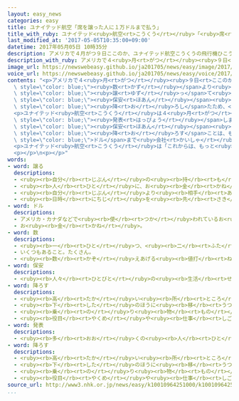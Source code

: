 ```yaml
---
layout: easy_news
categories: easy
title: ユナイテッド航空「席を譲った人に１万ドルまで払う」
title_with_ruby: ユナイテッド<ruby>航空<rt>こうくう</rt></ruby>「<ruby>席<rt>せき</rt></ruby>を<ruby>譲<rt>ゆず</rt></ruby>った<ruby>人<rt>ひと</rt></ruby>に１<ruby>万<rt>まん</rt></ruby>ドルまで<ruby>払<rt>はら</rt></ruby>う」
last_modified_at: '2017-05-05T10:35:00+09:00'
datetime: 2017年05月05日 10時35分
description: アメリカで４月がつ９日ここのか、ユナイテッド航空こうくうの飛行機ひこうきが出発しゅっぱつする前まえに、乗のる人ひとが席せきの数かずより多おおいことがわかりました。
description_with_ruby: アメリカで４<ruby>月<rt>がつ</rt></ruby><ruby>９日<rt>ここのか</rt></ruby>、ユナイテッド<ruby>航空<rt>こうくう</rt></ruby>の<ruby>飛行機<rt>ひこうき</rt></ruby>が<ruby>出発<rt>しゅっぱつ</rt></ruby>する<ruby>前<rt>まえ</rt></ruby>に、<ruby>乗<rt>の</rt></ruby>る<ruby>人<rt>ひと</rt></ruby>が<ruby>席<rt>せき</rt></ruby>の<ruby>数<rt>かず</rt></ruby>より<ruby>多<rt>おお</rt></ruby>いことがわかりました。
image_url: https://newswebeasy.github.io/ja201705/news/easy/image/2017/05/05/k10010964251000.jpg
voice_url: https://newswebeasy.github.io/ja201705/news/easy/voice/2017/05/05/k10010964251000.mp3
contents: "<p>アメリカで４<ruby>月<rt>がつ</rt></ruby><ruby>９日<rt>ここのか</rt></ruby>、ユナイテッド<ruby>航空<rt>こうくう</rt></ruby>の<ruby>飛行機<rt>ひこうき</rt></ruby>が<ruby>出発<rt>しゅっぱつ</rt></ruby>する<ruby>前<rt>まえ</rt></ruby>に、<ruby>乗<rt>の</rt></ruby>る<ruby>人<rt>ひと</rt></ruby>が<ruby>席<rt>せき</rt></ruby>の<span\
  \ style=\"color: blue;\"><ruby>数<rt>かず</rt></ruby></span>より<ruby>多<rt>おお</rt></ruby>いことがわかりました。<ruby>会社<rt>かいしゃ</rt></ruby>は、<ruby>席<rt>せき</rt></ruby>を<span\
  \ style=\"color: blue;\"><ruby>譲<rt>ゆず</rt></ruby>っ</span>て<ruby>別<rt>べつ</rt></ruby>の<ruby>飛行機<rt>ひこうき</rt></ruby>に<ruby>乗<rt>の</rt></ruby>ってほしいと<ruby>客<rt>きゃく</rt></ruby>に<ruby>頼<rt>たの</rt></ruby>みましたが、<ruby>１人<rt>ひとり</rt></ruby>が<ruby>降<rt>お</rt></ruby>りたくないと<ruby>言<rt>い</rt></ruby>いました。<ruby>会社<rt>かいしゃ</rt></ruby>は<ruby>空港<rt>くうこう</rt></ruby>の<span\
  \ style=\"color: blue;\"><ruby>保安<rt>ほあん</rt></ruby></span><ruby>員<rt>いん</rt></ruby>を<ruby>呼<rt>よ</rt></ruby>んで、この<ruby>客<rt>きゃく</rt></ruby>を<ruby>無理<rt>むり</rt></ruby>に<span\
  \ style=\"color: blue;\"><ruby>降<rt>お</rt></ruby>ろし</span>たため、<ruby>客<rt>きゃく</rt></ruby>は<ruby>大<rt>おお</rt></ruby>きなけがをしました。このニュースを<ruby>見<rt>み</rt></ruby>た<ruby>人<rt>ひと</rt></ruby>たちは、<ruby>会社<rt>かいしゃ</rt></ruby>はひどいことをしたと<ruby>言<rt>い</rt></ruby>いました。</p>\n\
  <p>ユナイテッド<ruby>航空<rt>こうくう</rt></ruby>は４<ruby>月<rt>がつ</rt></ruby>２７<ruby>日<rt>にち</rt></ruby>、このようなことが<ruby>二度<rt>にど</rt></ruby>とないように<ruby>規則<rt>きそく</rt></ruby>などを<ruby>変<rt>か</rt></ruby>えたと<span\
  \ style=\"color: blue;\"><ruby>発表<rt>はっぴょう</rt></ruby></span>しました。</p>\n<p><ruby>会社<rt>かいしゃ</rt></ruby>は、<ruby>飛行機<rt>ひこうき</rt></ruby>を<ruby>降<rt>お</rt></ruby>りたくないという<ruby>客<rt>きゃく</rt></ruby>がいても、<span\
  \ style=\"color: blue;\"><ruby>保安<rt>ほあん</rt></ruby></span><ruby>員<rt>いん</rt></ruby>を<ruby>呼<rt>よ</rt></ruby>んで<ruby>無理<rt>むり</rt></ruby>に<span\
  \ style=\"color: blue;\"><ruby>降<rt>お</rt></ruby>ろす</span>ことは、もうしないと<ruby>言<rt>い</rt></ruby>いました。そして、<ruby>別<rt>べつ</rt></ruby>の<ruby>飛行機<rt>ひこうき</rt></ruby>に<ruby>乗<rt>の</rt></ruby>ってもいいという<ruby>客<rt>きゃく</rt></ruby>には、そのために<ruby>必要<rt>ひつよう</rt></ruby>になったお<ruby>金<rt>かね</rt></ruby>を１<ruby>万<rt>まん</rt></ruby><span\
  \ style=\"color: blue;\">ドル</span>まで<ruby>会社<rt>かいしゃ</rt></ruby>が<ruby>払<rt>はら</rt></ruby>うことにしました。これは<ruby>今<rt>いま</rt></ruby>までの７<ruby>倍<rt>ばい</rt></ruby><ruby>以上<rt>いじょう</rt></ruby>のお<ruby>金<rt>かね</rt></ruby>です。</p>\n\
  <p>ユナイテッド<ruby>航空<rt>こうくう</rt></ruby>は「これからは、もっと<ruby>客<rt>きゃく</rt></ruby>を<ruby>大事<rt>だいじ</rt></ruby>にする<ruby>会社<rt>かいしゃ</rt></ruby>にします」と<ruby>言<rt>い</rt></ruby>っています。</p>\n\
  <p></p>\n<p></p>"
words:
- word: 譲る
  descriptions:
  - <ruby><rb>自分</rb><rt>じぶん</rt></ruby>の<ruby><rb>持</rb><rt>も</rt></ruby>ち<ruby><rb>物</rb><rt>もの</rt></ruby>を、<ruby><rb>人</rb><rt>ひと</rt></ruby>にあげる。
  - <ruby><rb>人</rb><rt>ひと</rt></ruby>に、お<ruby><rb>金</rb><rt>かね</rt></ruby>と<ruby><rb>引</rb><rt>ひ</rt></ruby>きかえにわたす。
  - <ruby><rb>自分</rb><rt>じぶん</rt></ruby>より<ruby><rb>相手</rb><rt>あいて</rt></ruby>を<ruby><rb>先</rb><rt>さき</rt></ruby>にする。
  - <ruby><rb>日時</rb><rt>にちじ</rt></ruby>を<ruby><rb>先</rb><rt>さき</rt></ruby>に<ruby><rb>延</rb><rt>の</rt></ruby>ばす。
- word: ドル
  descriptions:
  - アメリカ・カナダなどで<ruby><rb>使</rb><rt>つか</rt></ruby>われているお<ruby><rb>金</rb><rt>かね</rt></ruby>の<ruby><rb>単位</rb><rt>たんい</rt></ruby>。<ruby><rb>一</rb><rt>いち</rt></ruby>ドルは一〇〇セント。
  - お<ruby><rb>金</rb><rt>かね</rt></ruby>。
- word: 数
  descriptions:
  - <ruby><rb>一</rb><rt>ひと</rt></ruby>つ、<ruby><rb>二</rb><rt>ふた</rt></ruby>つ、<ruby><rb>三</rb><rt>みっ</rt></ruby>つなどと<ruby><rb>数</rb><rt>かぞ</rt></ruby>えた<ruby><rb>物</rb><rt>もの</rt></ruby>の<ruby><rb>数量</rb><rt>すうりょう</rt></ruby>。すう。
  - いくつもあること。たくさん。
  - <ruby><rb>数</rb><rt>かぞ</rt></ruby>えあげる<ruby><rb>値打</rb><rt>ねう</rt></ruby>ちのあるもの。なかま。
- word: 保安
  descriptions:
  - <ruby><rb>人々</rb><rt>ひとびと</rt></ruby>の<ruby><rb>生活</rb><rt>せいかつ</rt></ruby>や<ruby><rb>世</rb><rt>よ</rt></ruby>の<ruby><rb>中</rb><rt>なか</rt></ruby>の<ruby><rb>安全</rb><rt>あんぜん</rt></ruby>を<ruby><rb>守</rb><rt>まも</rt></ruby>ること。
- word: 降ろす
  descriptions:
  - <ruby><rb>高</rb><rt>たか</rt></ruby>い<ruby><rb>所</rb><rt>ところ</rt></ruby>から<ruby><rb>低</rb><rt>ひく</rt></ruby>い<ruby><rb>所</rb><rt>ところ</rt></ruby>へ<ruby><rb>移</rb><rt>うつ</rt></ruby>す。
  - <ruby><rb>下</rb><rt>した</rt></ruby>のほうに<ruby><rb>移</rb><rt>うつ</rt></ruby>す。
  - <ruby><rb>乗</rb><rt>の</rt></ruby>り<ruby><rb>物</rb><rt>もの</rt></ruby>から<ruby><rb>外</rb><rt>そと</rt></ruby>へ<ruby><rb>出</rb><rt>だ</rt></ruby>す。
  - <ruby><rb>役目</rb><rt>やくめ</rt></ruby>や<ruby><rb>仕事</rb><rt>しごと</rt></ruby>をやめさせる。
- word: 発表
  descriptions:
  - <ruby><rb>多</rb><rt>おお</rt></ruby>くの<ruby><rb>人</rb><rt>ひと</rt></ruby>に<ruby><rb>広</rb><rt>ひろ</rt></ruby>く<ruby><rb>知</rb><rt>し</rt></ruby>らせること。
- word: 降ろす
  descriptions:
  - <ruby><rb>高</rb><rt>たか</rt></ruby>い<ruby><rb>所</rb><rt>ところ</rt></ruby>から<ruby><rb>低</rb><rt>ひく</rt></ruby>い<ruby><rb>所</rb><rt>ところ</rt></ruby>へ<ruby><rb>移</rb><rt>うつ</rt></ruby>す。
  - <ruby><rb>下</rb><rt>した</rt></ruby>のほうに<ruby><rb>移</rb><rt>うつ</rt></ruby>す。
  - <ruby><rb>乗</rb><rt>の</rt></ruby>り<ruby><rb>物</rb><rt>もの</rt></ruby>から<ruby><rb>外</rb><rt>そと</rt></ruby>へ<ruby><rb>出</rb><rt>だ</rt></ruby>す。
  - <ruby><rb>役目</rb><rt>やくめ</rt></ruby>や<ruby><rb>仕事</rb><rt>しごと</rt></ruby>をやめさせる。
source_url: http://www3.nhk.or.jp/news/easy/k10010964251000/k10010964251000.html
...
```

